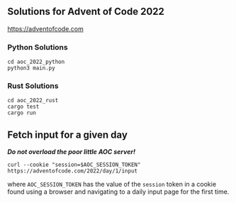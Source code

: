 ## Solutions for Advent of Code 2022

https://adventofcode.com

### Python Solutions
```shell
cd aoc_2022_python
python3 main.py
```

### Rust Solutions
```shell
cd aoc_2022_rust
cargo test
cargo run
```

## Fetch input for a given day

**_Do not overload the poor little AOC server!_**

```shell
curl --cookie "session=$AOC_SESSION_TOKEN" https://adventofcode.com/2022/day/1/input
```
where `AOC_SESSION_TOKEN` has the value of the `session` token in a cookie found using 
a browser and navigating to a daily input page for the first time.
